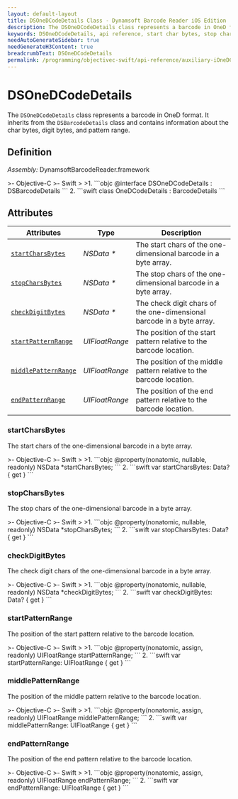 ```yaml
---
layout: default-layout
title: DSOneDCodeDetails Class - Dynamsoft Barcode Reader iOS Edition
description: The DSOneDCodeDetails class represents a barcode in OneD format. It inherits from the DSBarcodeDetails class and contains information about the start & stop char bytes, check digit bytes, and pattern ranges of the barcode.
keywords: DSOneDCodeDetails, api reference, start char bytes, stop char bytes, pattern range, check digit
needAutoGenerateSidebar: true
needGenerateH3Content: true
breadcrumbText: DSOneDCodeDetails
permalink: /programming/objectivec-swift/api-reference/auxiliary-iOneDCodeDetails.html
---
```


# DSOneDCodeDetails

The `DSOneDCodeDetails` class represents a barcode in OneD format. It inherits from the `DSBarcodeDetails` class and contains information about the char bytes, digit bytes, and pattern range.

## Definition

*Assembly:* DynamsoftBarcodeReader.framework

<div class="sample-code-prefix"></div>
>- Objective-C
>- Swift
>
>1. 
```objc
@interface DSOneDCodeDetails : DSBarcodeDetails
```
2. 
```swift
class OneDCodeDetails : BarcodeDetails
```

## Attributes

| Attributes | Type | Description |
| ---------- | ---- | ----------- |
| [`startCharsBytes`](#startcharsbytes) | *NSData \** | The start chars of the one-dimensional barcode in a byte array. |
| [`stopCharsBytes`](#stopcharsbytes) | *NSData \** | The stop chars of the one-dimensional barcode in a byte array. |
| [`checkDigitBytes`](#checkdigitbytes) | *NSData \** | The check digit chars of the one-dimensional barcode in a byte array. |
| [`startPatternRange`](#startpatternrange) | *UIFloatRange* | The position of the start pattern relative to the barcode location. |
| [`middlePatternRange`](#middlepatternrange) | *UIFloatRange* | The position of the middle pattern relative to the barcode location. |
| [`endPatternRange`](#endpatternrange) | *UIFloatRange* | The position of the end pattern relative to the barcode location. |

### startCharsBytes

The start chars of the one-dimensional barcode in a byte array.

<div class="sample-code-prefix"></div>
>- Objective-C
>- Swift
>
>1. 
```objc
@property(nonatomic, nullable, readonly) NSData *startCharsBytes;
```
2. 
```swift
var startCharsBytes: Data? { get }
```

### stopCharsBytes

The stop chars of the one-dimensional barcode in a byte array.

<div class="sample-code-prefix"></div>
>- Objective-C
>- Swift
>
>1. 
```objc
@property(nonatomic, nullable, readonly) NSData *stopCharsBytes;
```
2. 
```swift
var stopCharsBytes: Data? { get }
```

### checkDigitBytes

The check digit chars of the one-dimensional barcode in a byte array.

<div class="sample-code-prefix"></div>
>- Objective-C
>- Swift
>
>1. 
```objc
@property(nonatomic, nullable, readonly) NSData *checkDigitBytes;
```
2. 
```swift
var checkDigitBytes: Data? { get }
```

### startPatternRange

The position of the start pattern relative to the barcode location.

<div class="sample-code-prefix"></div>
>- Objective-C
>- Swift
>
>1. 
```objc
@property(nonatomic, assign, readonly) UIFloatRange startPatternRange;
```
2. 
```swift
var startPatternRange: UIFloatRange { get }
```

### middlePatternRange

The position of the middle pattern relative to the barcode location.

<div class="sample-code-prefix"></div>
>- Objective-C
>- Swift
>
>1. 
```objc
@property(nonatomic, assign, readonly) UIFloatRange middlePatternRange;
```
2. 
```swift
var middlePatternRange: UIFloatRange { get }
```

### endPatternRange

The position of the end pattern relative to the barcode location.

<div class="sample-code-prefix"></div>
>- Objective-C
>- Swift
>
>1. 
```objc
@property(nonatomic, assign, readonly) UIFloatRange endPatternRange;
```
2. 
```swift
var endPatternRange: UIFloatRange { get }
```

